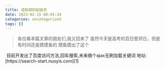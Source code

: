 ```yaml
---
title: 诺依阁的起始页
date: 2023-02-15 00:45:34
categories: uncategorized
tags: []
---
```


>各位看本篇文章的朋友们,我又回来了
虽然今天是高考的百日誓师日，但是有时间还是摸摸鱼的
摸鱼摸出了这个
<img src="https://images.nuoyis.net/blog/typecho/uploads/2023/02/20230216130428212.jpeg" alt="" />
目前开发出了百度访问方法,回车搜索,未来搞个ajax无刷加载关键词
地址:[https://search-start.nuoyis.com][1]

[1]: https://search-start.nuoyis.com
